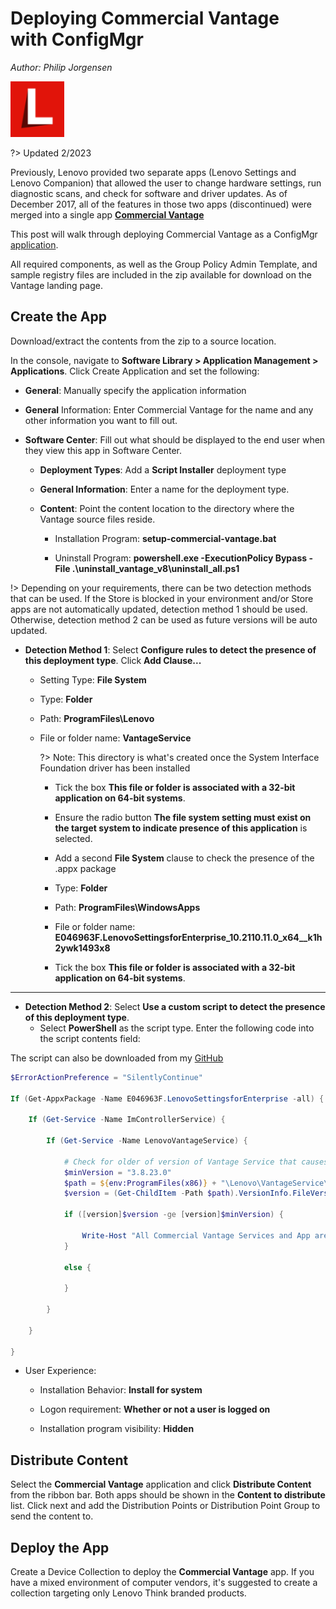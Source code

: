# Deploying Commercial Vantage <br> with ConfigMgr   <!-- {docsify-ignore} -->

*Author: Philip Jorgensen*

![](../img/2021/cv_configmgr_deploy/cv.jpg)

?> Updated 2/2023

Previously, Lenovo provided two separate apps (Lenovo Settings and Lenovo Companion) that allowed the user to change hardware settings, run diagnostic scans, and check for software and driver updates.  As of December 2017, all of the features in those two apps (discontinued) were merged into a single app [**Commercial Vantage**](https://support.lenovo.com/solutions/hf003321)

This post will walk through deploying Commercial Vantage as a ConfigMgr [application](https://docs.microsoft.com/mem/configmgr/apps/deploy-use/create-applications).

All required components, as well as the Group Policy Admin Template, and sample registry files are included in the zip available for download on the Vantage landing page.

## Create the App

Download/extract the contents from the zip to a source location.

In the console, navigate to **Software Library > Application Management > Applications**. Click Create Application and set the following:

- **General**: Manually specify the application information

- **General** Information: Enter Commercial Vantage for the name and any other information you want to fill out.

- **Software Center**: Fill out what should be displayed to the end user when they view this app in Software Center.

  - **Deployment Types**: Add a **Script Installer** deployment type

  - **General Information**: Enter a name for the deployment type.  

  - **Content**: Point the content location to the directory where the Vantage source files reside.

    - Installation Program: **setup-commercial-vantage.bat**

    - Uninstall Program: **powershell.exe -ExecutionPolicy Bypass -File .\uninstall_vantage_v8\uninstall_all.ps1**

!> Depending on your requirements, there can be two detection methods that can be used. If the Store is blocked in your environment and/or Store apps are not automatically updated, detection method 1 should be used. Otherwise, detection method 2 can be used as future versions will be auto updated.

- **Detection Method 1**: Select **Configure rules to detect the presence of this deployment type**. Click **Add Clause...**

  - Setting Type: **File System**

  - Type: **Folder**

  - Path: **ProgramFiles\Lenovo**

  - File or folder name: **VantageService**

    ?> Note: This directory is what's created once the System Interface Foundation driver has been installed

    - Tick the box **This file or folder is associated with a 32-bit application on 64-bit systems**.

    - Ensure the radio button **The file system setting must exist on the target system to indicate presence of this application** is selected.

    - Add a second **File System** clause to check the presence of the .appx package

    - Type: **Folder**

    - Path: **ProgramFiles\WindowsApps**

    - File or folder name: **E046963F.LenovoSettingsforEnterprise_10.2110.11.0_x64__k1h2ywk1493x8**

    - Tick the box **This file or folder is associated with a 32-bit application on 64-bit systems**.

---

- **Detection Method 2**: Select **Use a custom script to detect the presence of this deployment type**.
  - Select **PowerShell** as the script type. Enter the following code into the script contents field:

The script can also be downloaded from my [GitHub](https://github.com/philjorgensen/ConfigMgr/blob/main/Applications/Detect-CommercialVantage.ps1)

```powershell
$ErrorActionPreference = "SilentlyContinue"

If (Get-AppxPackage -Name E046963F.LenovoSettingsforEnterprise -all) {

    If (Get-Service -Name ImControllerService) {

        If (Get-Service -Name LenovoVantageService) {

            # Check for older of version of Vantage Service that causes UAC prompt. This is due to an expired certificate.  
            $minVersion = "3.8.23.0"
            $path = ${env:ProgramFiles(x86)} + "\Lenovo\VantageService\*\LenovoVantageService.exe"
            $version = (Get-ChildItem -Path $path).VersionInfo.FileVersion
            
            if ([version]$version -ge [version]$minVersion) {
                
                Write-Host "All Commercial Vantage Services and App are installed..."
            }

            else {
            
            }
        
        }
    
    }

}
```

- User Experience:
  - Installation Behavior: **Install for system**

  - Logon requirement: **Whether or not a user is logged on**

  - Installation program visibility: **Hidden**

## Distribute Content

Select the **Commercial Vantage** application and click **Distribute Content** from the ribbon bar. Both apps should be shown in the **Content to distribute** list. Click next and add the Distribution Points or Distribution Point Group to send the content to.

## Deploy the App

Create a Device Collection to deploy the **Commercial Vantage** app. If you have a mixed environment of computer vendors, it's suggested to create a collection targeting only Lenovo Think branded products.
